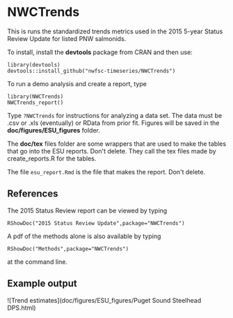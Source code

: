# NWCTrends

This is runs the standardized trends metrics used in the 2015 5-year Status Review Update for listed PNW salmonids.  

To install, install the **devtools** package from CRAN and then use:
```
library(devtools)
devtools::install_github("nwfsc-timeseries/NWCTrends")
```

To run a demo analysis and create a report, type 
```
library(NWCTrends)
NWCTrends_report()
```

Type `?NWCTrends` for instructions for analyzing a data set. The data must be .csv or .xls (eventually) or RData from prior fit. Figures will be saved in the **doc/figures/ESU_figures** folder.

The **doc/tex** files folder are some wrappers that are used to make the tables that go into the ESU reports.  Don't delete.  They call the tex files made by create_reports.R for the tables.

The file `esu_report.Rmd` is the file that makes the report.  Don't delete.

## References

The 2015 Status Review report can be viewed by typing
```
RShowDoc("2015 Status Review Update",package="NWCTrends")
```

A pdf of the methods alone is also available by typing
```
RShowDoc("Methods",package="NWCTrends")
```
at the command line. 

## Example output

![Trend estimates](doc/figures/ESU_figures/Puget Sound Steelhead DPS.html)

